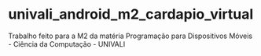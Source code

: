 # univali_android_m2_cardapio_virtual
Trabalho feito para a M2 da matéria Programação para Dispositivos Móveis - Ciência da Computação - UNIVALI
